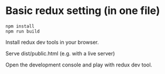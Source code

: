 # Basic redux setting (in one file)

```
npm install
npm run build
```

Install redux dev tools in your browser.

Serve dist/public.html (e.g. with a live server)

Open the development console and play with redux dev tool.